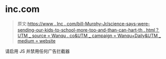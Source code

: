 # inc.com

> 原文:[https://www . Inc . com/bill-Murphy-Jr/science-says-were-sending-our-kids-to-school-more-too-and-than-can-hart-th . html？UTM _ source = Wanqu . co&UTM _ campaign = Wanqu+Daily&UTM _ medium = website](https://www.inc.com/bill-murphy-jr/science-says-were-sending-our-kids-to-school-much-too-early-and-that-can-hurt-th.html?utm_source=wanqu.co&utm_campaign=Wanqu+Daily&utm_medium=website)

请启用 JS 并禁用任何广告拦截器